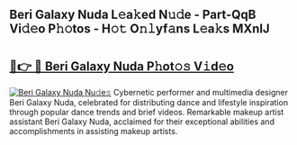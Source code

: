 ## Beri Galaxy Nuda L𝚎a𝚔ed N𝚞𝚍e - Part-QqB Vi𝚍𝚎o P𝚑𝚘tos - H𝚘𝚝 O𝚗𝚕yf𝚊ns L𝚎a𝚔s MXnIJ

# <h2><a href="http://kf6v8ii.oniu.top/?m=Beri+Galaxy+Nuda">🔗👉 🔴 Beri Galaxy Nuda P𝚑ot𝚘𝚜 V𝚒d𝚎o</a></h2>

[![Beri Galaxy Nuda Nu𝚍e𝚜](https://i.imgur.com/0qMVB7G.gif)](http://kf6v8ii.oniu.top/?m=Beri+Galaxy+Nuda)
Cybernetic performer and multimedia designer Beri Galaxy Nuda, celebrated for distributing dance and lifestyle inspiration through popular dance trends and brief videos. Remarkable makeup artist assistant Beri Galaxy Nuda, acclaimed for their exceptional abilities and accomplishments in assisting makeup artists.  
